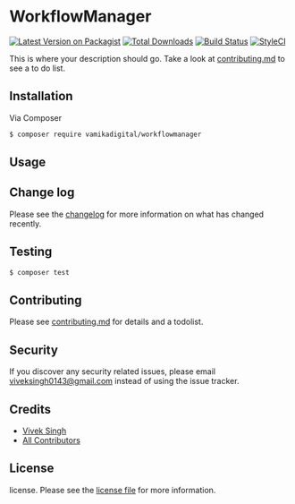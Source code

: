 # WorkflowManager

[![Latest Version on Packagist][ico-version]][link-packagist]
[![Total Downloads][ico-downloads]][link-downloads]
[![Build Status][ico-travis]][link-travis]
[![StyleCI][ico-styleci]][link-styleci]

This is where your description should go. Take a look at [contributing.md](contributing.md) to see a to do list.

## Installation

Via Composer

``` bash
$ composer require vamikadigital/workflowmanager
```

## Usage

## Change log

Please see the [changelog](changelog.md) for more information on what has changed recently.

## Testing

``` bash
$ composer test
```

## Contributing

Please see [contributing.md](contributing.md) for details and a todolist.

## Security

If you discover any security related issues, please email viveksingh0143@gmail.com instead of using the issue tracker.

## Credits

- [Vivek Singh][link-author]
- [All Contributors][link-contributors]

## License

license. Please see the [license file](license.md) for more information.

[ico-version]: https://img.shields.io/packagist/v/vamikadigital/workflowmanager.svg?style=flat-square
[ico-downloads]: https://img.shields.io/packagist/dt/vamikadigital/workflowmanager.svg?style=flat-square
[ico-travis]: https://img.shields.io/travis/vamikadigital/workflowmanager/master.svg?style=flat-square
[ico-styleci]: https://styleci.io/repos/12345678/shield

[link-packagist]: https://packagist.org/packages/vamikadigital/workflowmanager
[link-downloads]: https://packagist.org/packages/vamikadigital/workflowmanager
[link-travis]: https://travis-ci.org/vamikadigital/workflowmanager
[link-styleci]: https://styleci.io/repos/12345678
[link-author]: https://github.com/vamikadigital
[link-contributors]: ../../contributors
